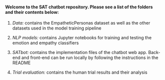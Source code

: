 #### Welcome to the SAT chatbot repository. Please see a list of the folders and their contents below:

1. <i>Data:</i> contains the EmpatheticPersonas dataset as well as the other datasets used in the model training pipeline

2. <i>NLP models:</i> contains Jupyter notebooks for training and testing the emotion and empathy classifiers

3. <i>SATbot:</i> contains the implementation files of the chatbot web app. Back-end and front-end can be run locally by following the instructions in the README

4. <i>Trial evaluation:</i> contains the human trial results and their analysis
